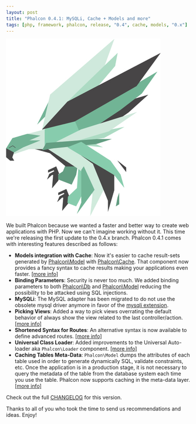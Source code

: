 ```yaml
---
layout: post
title: "Phalcon 0.4.1: MySQLi, Cache + Models and more"
tags: [php, framework, phalcon, release, "0.4", cache, models, "0.x"]
---
```

![Phalcon](/assets/files/2012-06-14-phalcon-green.jpg)

We built Phalcon because we wanted a faster and better way to create web applications with PHP. Now we can't imagine working without it. This time we're releasing the first update to the 0.4.x branch. Phalcon 0.4.1 comes with interesting features described as follows:

<!--more-->
- **Models integration with Cache**: Now it's easier to cache result-sets generated by [Phalcon\Model](https://docs.phalcon.io/latest/en/db-models/html) with [Phalcon\Cache](https://docs.phalcon.io/latest/en/cache). That component now provides a fancy syntax to cache results making your applications even faster. [[more info]](https://docs.phalcon.io/latest/en/db-models-cache)
- **Binding Parameters**: Security is never too much. We added binding parameters to both [Phalcon\Db](https://docs.phalcon.io/latest/en/db#binding-parameters) and [Phalcon\Model](https://docs.phalcon.io/latest/en/db-models#binding-parameters) reducing the possibility to be attacked using SQL injections.
- **MySQLi**: The MySQL adapter has been migrated to do not use the obsolete mysql driver anymore in favor of the [mysqli extension](http://www.php.net/manual/en/book.mysqli.php).
- **Picking Views**: Added a way to pick views overrating the default behavior of always show the view related to the last controller/action. [[more info]](https://docs.phalcon.io/latest/en/views#picking-views)
- **Shortened Syntax for Routes**: An alternative syntax is now available to define advanced routes. [[more info]](https://docs.phalcon.io/latest/en/routing#short-syntax)
- **Universal Class Loader**: Added improvements to the Universal Auto-loader aka `Phalcon\Loader` component. [[more info]](https://docs.phalcon.io/latest/en/loader) 
- **Caching Tables Meta-Data**: `Phalcon\Model` dumps the attributes of each table used in order to generate dynamically SQL, validate constraints, etc. Once the application is in a production stage, it is not necessary to query the metadata of the table from the database system each time you use the table. Phalcon now supports caching in the meta-data layer. [[more info]](https://docs.phalcon.io/latest/en/db-models-cache)

Check out the full [CHANGELOG](https://github.com/phalcon/cphalcon/blob/master/CHANGELOG.md) for this version.

Thanks to all of you who took the time to send us recommendations and ideas. Enjoy!
